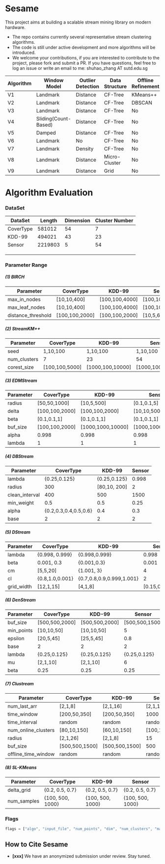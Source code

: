# Sesame

This project aims at building a scalable stream mining library on modern hardware. 

- The repo contains currently several representative stream clustering algorithms.
- The code is still under active development and more algorithms will be introduced.
- We welcome your contributions, if you are interested to contribute to the project, please fork and submit a PR. If you have questions, feel free to log an issue or write an email to me: shuhao_zhang AT sutd.edu.sg

| Algorithm  | Window Model                 | Outlier Detection | Data Structure  | Offline Refinement |
| ---------- | ---------------------------- | ----------------- | --------------- | ------------------ |
| V1 | Landmark             | Distance  | CF-Tree | KMeans++   |
| V2 | Landmark             | Distance  | CF-Tree | DBSCAN     |
| V3 | Landmark             | Distance  | CF-Tree | No         |
| V4 | Sliding(Count-Based) | Distance  | CF-Tree | No         |
| V5 | Damped               | Distance  | CF-Tree | No         |
| V6 | Landmark             | No        |CF-Tree  | No         |
| V7 | Landmark             | Density   | CF-Tree | No         |
| V8 | Landmark             | Distance  | Micro-Cluster | No         |
| V9     | Landmark                 | Distance      | Grid          | No             |



# Algorithm Evaluation

### DataSet

| DataSet   | Length  | Dimension | Cluster Number |
| --------- | ------- | --------- | -------------- |
| CoverType | 581012  | 54        | 7              |
| KDD-99    | 494021  | 43        | 23             |
| Sensor    | 2219803 | 5         | 54             |
|           |         |           |                |
|           |         |           |                |
|           |         |           |                |

### Parameter Range

##### (1) BIRCH

| Parameter         | CoverType      | KDD-99         | Sensor         |
| ----------------- | -------------- | -------------- | -------------- |
| max_in_nodes      | [10,10,400]    | [100,100,4000] | [100,100,4000] |
| max_leaf_nodes    | [10,10,400]    | [100,100,4000] | [100,100,4000] |
| distance_threshold| [100,100,2000] | [100,100,2000] | [10,5,60]      |

##### (2) StreamKM++

| Parameter     | CoverType      | KDD-99           | Sensor           |
| ------------- | -------------- | ---------------- | ---------------- |
| seed          | 1,10,100       | 1,10,100         | 1,10,100         |
| num_clusters  | 7              | 23               | 54               |
| corest_size   | [100,100,5000] | [1000,100,10000] | [1000,100,10000] |

##### (3) EDMStream

| Parameter  | CoverType      | KDD-99            | Sensor            |
| ---------- | -------------- | ----------------- | ----------------- |
| radius     | [50,50,1000]   | [10,5,500]        | [0.1,0.1,5]       |
| delta      | [100,100,2000] | [100,100,2000]    | [10,10,500]       |
| beta       | [0.1,0.1,1]    | [0.1,0.1,1]       | [0.1,0.1,1]       |
| buf_size   | [100,100,2000] | [1000,1000,10000] | [1000,1000,10000] |
| alpha      | 0.998          | 0.998             | 0.998             |
| lambda     | 1              | 1                 | 1                 |

##### (4) DBStream

| Parameter       | CoverType             | KDD-99       | Sensor |
| --------------- | --------------------- | ------------ | ------ |
| lambda          | {0.25,0.125}          | {0.25,0.125} | 0.998  |
| radius          | 300                   | [80,10, 200] | 2      |
| clean_interval | 400                   | 500          | 1500   |
| min_weight       | 0.5                   | 0.5          | 0.25   |
| alpha           | {0.2,0.3,0.4,0.5,0.6} | 0.4          | 0.3    |
| base            | 2                     | 2            | 2      |

##### (5) DStream

| Parameter | CoverType       | KDD-99                    | Sensor          |
| ---------  | --------------- | ------------------------- | --------------- |
| lambda     | {0.998, 0.999}  | {0.998,0.999}             | 0.998           |
| beta       | 0.001, 0.3      | {0.001,0.3}               | 0.001           |
| cm         | [5,5,20]        | {1.001, 3}                | 4               |
| cl         | {0.8,1.0,0.001} | {0.7,0.8,0.9,0.999,1.001} | 2               |
| grid_width | [12,1,15]       | [4,1,8]                   | [0.15,0.05,0.5] |

##### (6) DenStream

| Parameter      | CoverType      | KDD-99         | Sensor         |
| -------------- | -------------- | -------------- | -------------- |
| buf_size       | [500,500,2000] | [500,500,2000] | [500,500,1500] |
| min_points     | [10,10,50]     | [10,10,50]     | 5              |
| epsilon        | [20,5,45]      | [25,5,45]      | 0.8            |
| base           | 2              | 2              | 2              |
| lambda         | {0.25,0.125}   | {0.25,0.125}   | {0.25,0.125}   |
| mu             | [2,1,10]       | [2,1,10]       | 6              |
| beta           | 0.25           | 0.25           | 0.25           |

##### (7) Clustream

| Parameter            | CoverType      | KDD-99         | Sensor       |
| -------------------- | -------------- | -------------- | ------------ |
| num_last_arr         | [2,1,8]        | [2,1,16]       | [2,1,15]     |
| time_window          | [200,50,350]   | [200,50,350]   | 1000         |
| time_interval        | random         | random         | random       |
| num_online_clusters  | [80,10,150]    | [60,10,150]    | [100,10,200] |
| radius               | [2,1,26]       | [2,1,8]        | 15           |
| buf_size             | [500,500,1500] | [500,500,1500] | 500          |
| offline_time_window  | random         | random         | random       |

##### (8) SL-KMeans

| Parameter            | CoverType      | KDD-99         | Sensor       |
| -------------------- | -------------- | -------------- | ------------ |
| delta_grid           | {0.2, 0.5, 0.7}        | {0.2, 0.5, 0.7}       | {0.2, 0.5, 0.7}     |
| num_samples          | {100, 500, 1000}   | {100, 500, 1000}   | {100, 500, 1000}         |

### Flags

```javascript
flags = ["algo", "input_file", "num_points", "dim", "num_clusters", "max_in_nodes", "max_leaf_nodes", "distance_threshold", "seed", "coreset_size", "radius", "delta", "beta", "buf_size", "alpha", "lambda", "clean_interval", "min_weight", "base", "cm", "cl", "grid_width", "min_points", "epsilon", "mu", "num_last_arr", "time_window", "num_online_clusters", "delta_grid", "num_samples"];
```

## How to Cite Sesame

* **[xxx]** We have an anonymized submission under review. Stay tuned.
